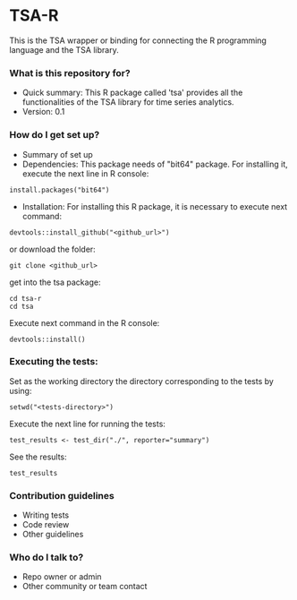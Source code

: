 # TSA-R #

This is the TSA wrapper or binding for connecting the R programming language and
 the TSA library.

### What is this repository for? ###

* Quick summary:
This R package called 'tsa' provides all the functionalities of the TSA library for time series analytics.
* Version:
0.1


### How do I get set up? ###

* Summary of set up
* Dependencies:
This package needs of "bit64" package.
For installing it, execute the next line in R console:
```
install.packages("bit64")
```
* Installation: For installing this R package, it is necessary to execute next command:
```
devtools::install_github("<github_url>")
```
or
download the folder:
```
git clone <github_url>
```
get into the tsa package:
```
cd tsa-r
cd tsa
```
Execute next command in the R console:
```
devtools::install()
```
### Executing the tests:

Set as the working directory the directory corresponding to the tests by using:

```
setwd("<tests-directory>")
```
Execute the next line for running the tests:

```
test_results <- test_dir("./", reporter="summary")
```
See the results:

```
test_results
```
### Contribution guidelines ###

* Writing tests
* Code review
* Other guidelines

### Who do I talk to? ###

* Repo owner or admin
* Other community or team contact
